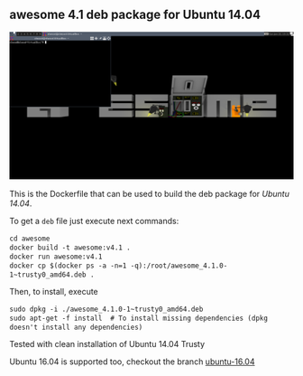 ## awesome 4.1 deb package for Ubuntu 14.04

![Screenshot](/screenshot.png?raw=true "Screenshot")

This is the Dockerfile that can be used to build the deb package for *Ubuntu 14.04*.

To get a `deb` file just execute next commands:

```
cd awesome
docker build -t awesome:v4.1 .
docker run awesome:v4.1
docker cp $(docker ps -a -n=1 -q):/root/awesome_4.1.0-1~trusty0_amd64.deb .
```

Then, to install, execute

```
sudo dpkg -i ./awesome_4.1.0-1~trusty0_amd64.deb
sudo apt-get -f install  # To install missing dependencies (dpkg doesn't install any dependencies)
```

Tested with clean installation of Ubuntu 14.04 Trusty

Ubuntu 16.04 is supported too, checkout the branch [ubuntu-16.04](https://github.com/elw00d/awesome-deb-docker/tree/ubuntu-16.04)
